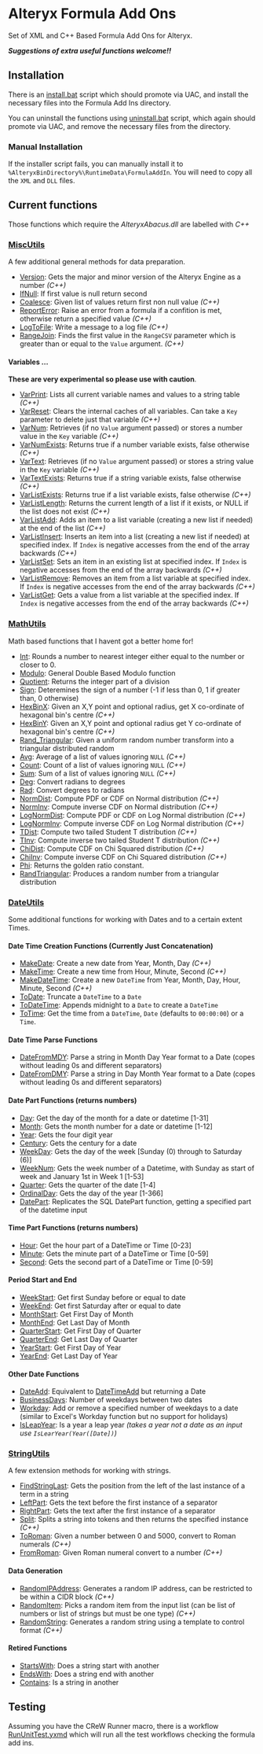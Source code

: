 # Alteryx Formula Add Ons #

Set of XML and C++ Based Formula Add Ons for Alteryx.

***Suggestions of extra useful functions welcome!!***

## Installation ##

There is an [install.bat](https://github.com/jdunkerley/AlteryxFormulaAddOns/wiki/./install.bat) script which should promote via UAC, and install the necessary files into the Formula Add Ins directory.

You can uninstall the functions using [uninstall.bat](https://github.com/jdunkerley/AlteryxFormulaAddOns/wiki/./uninstall.bat) script, which again should promote via UAC, and remove the necessary files from the directory.

### Manual Installation ###

If the installer script fails, you can manually install it to `%AlteryxBinDirectory%\RuntimeData\FormulaAddIn`. You will need to copy all the `XML` and `DLL` files.

## Current functions ##

Those functions which require the *AlteryxAbacus.dll* are labelled with *C++*

### [MiscUtils](https://github.com/jdunkerley/AlteryxFormulaAddOns/wiki/Miscellaneous-Functions-(MiscUtils.xml)) ###

A few additional general methods for data preparation.

- [Version](https://github.com/jdunkerley/AlteryxFormulaAddOns/wiki/Miscellaneous-Functions-(MiscUtils.xml)#version): Gets the major and minor version of the Alteryx Engine as a number *(C++)*
- [IfNull](https://github.com/jdunkerley/AlteryxFormulaAddOns/wiki/Miscellaneous-Functions-(MiscUtils.xml)#ifnull): If first value is null return second
- [Coalesce](https://github.com/jdunkerley/AlteryxFormulaAddOns/wiki/Miscellaneous-Functions-(MiscUtils.xml)#coalesce): Given list of values return first non null value *(C++)*
- [ReportError](https://github.com/jdunkerley/AlteryxFormulaAddOns/wiki/Miscellaneous-Functions-(MiscUtils.xml)#reporterror): Raise an error from a formula if a confition is met, otherwise return a specified value *(C++)*
- [LogToFile](https://github.com/jdunkerley/AlteryxFormulaAddOns/wiki/Miscellaneous-Functions-(MiscUtils.xml)#logtofile): Write a message to a log file *(C++)*
- [RangeJoin](https://github.com/jdunkerley/AlteryxFormulaAddOns/wiki/Miscellaneous-Functions-(MiscUtils.xml)#rangejoin): Finds the first value in the `RangeCSV` parameter which is greater than or equal to the `Value` argument. *(C++)*

#### Variables ... ####

**These are very experimental so please use with caution**. 

- [VarPrint](https://github.com/jdunkerley/AlteryxFormulaAddOns/wiki/Miscellaneous-Functions-(MiscUtils.xml)#varprint): Lists all current variable names and values to a string table *(C++)*
- [VarReset](https://github.com/jdunkerley/AlteryxFormulaAddOns/wiki/Miscellaneous-Functions-(MiscUtils.xml)#varreset): Clears the internal caches of all variables. Can take a `Key` parameter to delete just that variable *(C++)*
- [VarNum](https://github.com/jdunkerley/AlteryxFormulaAddOns/wiki/Miscellaneous-Functions-(MiscUtils.xml)#varnum): Retrieves (if no `Value` argument passed) or stores a number value in the `Key` variable *(C++)*
- [VarNumExists](https://github.com/jdunkerley/AlteryxFormulaAddOns/wiki/Miscellaneous-Functions-(MiscUtils.xml)#varnumexists): Returns true if a number variable exists, false otherwise *(C++)*
- [VarText](https://github.com/jdunkerley/AlteryxFormulaAddOns/wiki/Miscellaneous-Functions-(MiscUtils.xml)#vartext): Retrieves (if no `Value` argument passed) or stores a string value in the `Key` variable *(C++)*
- [VarTextExists](https://github.com/jdunkerley/AlteryxFormulaAddOns/wiki/Miscellaneous-Functions-(MiscUtils.xml)#vartextexists): Returns true if a string variable exists, false otherwise *(C++)*
- [VarListExists](https://github.com/jdunkerley/AlteryxFormulaAddOns/wiki/Miscellaneous-Functions-(MiscUtils.xml)#varlistexists): Returns true if a list variable exists, false otherwise *(C++)*
- [VarListLength](https://github.com/jdunkerley/AlteryxFormulaAddOns/wiki/Miscellaneous-Functions-(MiscUtils.xml)#varlistlength): Returns the current length of a list if it exists, or NULL if the list does not exist *(C++)*
- [VarListAdd](https://github.com/jdunkerley/AlteryxFormulaAddOns/wiki/Miscellaneous-Functions-(MiscUtils.xml)#varlistadd): Adds an item to a list variable (creating a new list if needed) at the end of the list *(C++)*
- [VarListInsert](https://github.com/jdunkerley/AlteryxFormulaAddOns/wiki/Miscellaneous-Functions-(MiscUtils.xml)#varlistinsert): Inserts an item into a list (creating a new list if needed) at specified index. If `Index` is negative accesses from the end of the array backwards *(C++)*
- [VarListSet](https://github.com/jdunkerley/AlteryxFormulaAddOns/wiki/Miscellaneous-Functions-(MiscUtils.xml)#varlistset): Sets an item in an existing list at specified index. If `Index` is negative accesses from the end of the array backwards *(C++)*
- [VarListRemove](https://github.com/jdunkerley/AlteryxFormulaAddOns/wiki/Miscellaneous-Functions-(MiscUtils.xml)#varlistremove): Removes an item from a list variable at specified index. If `Index` is negative accesses from the end of the array backwards *(C++)*
- [VarListGet](https://github.com/jdunkerley/AlteryxFormulaAddOns/wiki/Miscellaneous-Functions-(MiscUtils.xml)#varlistget): Gets a value from a list variable at the specified index. If `Index` is negative accesses from the end of the array backwards *(C++)*

### [MathUtils](https://github.com/jdunkerley/AlteryxFormulaAddOns/wiki/Math-Functions-(MathUtils.xml)) ###

Math based functions that I havent got a better home for!

- [Int](https://github.com/jdunkerley/AlteryxFormulaAddOns/wiki/Math-Functions-(MathUtils.xml)#int): Rounds a number to nearest integer either equal to the number or closer to 0.
- [Modulo](https://github.com/jdunkerley/AlteryxFormulaAddOns/wiki/Math-Functions-(MathUtils.xml)#modulo): General Double Based Modulo function
- [Quotient](https://github.com/jdunkerley/AlteryxFormulaAddOns/wiki/Math-Functions-(MathUtils.xml)#quotient): Returns the integer part of a division
- [Sign](https://github.com/jdunkerley/AlteryxFormulaAddOns/wiki/Math-Functions-(MathUtils.xml)#sign): Deteremines the sign of a number (-1 if less than 0, 1 if greater than, 0 otherwise)
- [HexBinX](https://github.com/jdunkerley/AlteryxFormulaAddOns/wiki/Math-Functions-(MathUtils.xml)#hexbinx): Given an X,Y point and optional radius, get X co-ordinate of hexagonal bin's centre *(C++)*
- [HexBinY](https://github.com/jdunkerley/AlteryxFormulaAddOns/wiki/Math-Functions-(MathUtils.xml)#hexbiny): Given an X,Y point and optional radius get Y co-ordinate of hexagonal bin's centre *(C++)* 
- [Rand_Triangular](https://github.com/jdunkerley/AlteryxFormulaAddOns/wiki/Math-Functions-(MathUtils.xml)#rand_triangular): Given a uniform random number transform into a triangular distributed random
- [Avg](https://github.com/jdunkerley/AlteryxFormulaAddOns/wiki/Math-Functions-(MathUtils.xml)#avg): Average of a list of values ignoring `NULL` *(C++)*
- [Count](https://github.com/jdunkerley/AlteryxFormulaAddOns/wiki/Math-Functions-(MathUtils.xml)#count): Count of a list of values ignoring `NULL` *(C++)*
- [Sum](https://github.com/jdunkerley/AlteryxFormulaAddOns/wiki/Math-Functions-(MathUtils.xml)#sum): Sum of a list of values ignoring `NULL` *(C++)*
- [Deg](https://github.com/jdunkerley/AlteryxFormulaAddOns/wiki/Math-Functions-(MathUtils.xml)#deg): Convert radians to degrees
- [Rad](https://github.com/jdunkerley/AlteryxFormulaAddOns/wiki/Math-Functions-(MathUtils.xml)#rad): Convert degrees to radians
- [NormDist](https://github.com/jdunkerley/AlteryxFormulaAddOns/wiki/Math-Functions-(MathUtils.xml)#normdist): Compute PDF or CDF on Normal distribution *(C++)*
- [NormInv](https://github.com/jdunkerley/AlteryxFormulaAddOns/wiki/Math-Functions-(MathUtils.xml)#norminv): Compute inverse CDF on Normal distribution *(C++)*
- [LogNormDist](https://github.com/jdunkerley/AlteryxFormulaAddOns/wiki/Math-Functions-(MathUtils.xml)#lognormdist): Compute PDF or CDF on Log Normal distribution *(C++)*
- [LogNormInv](https://github.com/jdunkerley/AlteryxFormulaAddOns/wiki/Math-Functions-(MathUtils.xml)#lognorminv): Compute inverse CDF on Log Normal distribution *(C++)*
- [TDist](https://github.com/jdunkerley/AlteryxFormulaAddOns/wiki/Math-Functions-(MathUtils.xml)#tdist): Compute two tailed Student T distribution *(C++)*
- [TInv](https://github.com/jdunkerley/AlteryxFormulaAddOns/wiki/Math-Functions-(MathUtils.xml)#tinv): Compute inverse two tailed Student T distribution *(C++)*
- [ChiDist](https://github.com/jdunkerley/AlteryxFormulaAddOns/wiki/Math-Functions-(MathUtils.xml)#chidist): Compute CDF on Chi Squared distribution *(C++)*
- [ChiInv](https://github.com/jdunkerley/AlteryxFormulaAddOns/wiki/Math-Functions-(MathUtils.xml)#chiinv): Compute inverse CDF on Chi Squared distribution *(C++)*
- [Phi](https://github.com/jdunkerley/AlteryxFormulaAddOns/wiki/Math-Functions-(MathUtils.xml)#phi): Returns the golden ratio constant.
- [RandTriangular](https://github.com/jdunkerley/AlteryxFormulaAddOns/wiki/Math-Functions-(MathUtils.xml)#randtriangular): Produces a random number from a triangular distribution

### [DateUtils](https://github.com/jdunkerley/AlteryxFormulaAddOns/wiki/Date-and-Time-Functions-(DateUtils.xml)) ###

Some additional functions for working with Dates and to a certain extent Times.

#### Date Time Creation Functions (Currently Just Concatenation) ####

- [MakeDate](https://github.com/jdunkerley/AlteryxFormulaAddOns/wiki/Date-and-Time-Functions-(DateUtils.xml)#makedate): Create a new date from Year, Month, Day *(C++)*
- [MakeTime](https://github.com/jdunkerley/AlteryxFormulaAddOns/wiki/Date-and-Time-Functions-(DateUtils.xml)#maketime): Create a new time from Hour, Minute, Second *(C++)*
- [MakeDateTime](https://github.com/jdunkerley/AlteryxFormulaAddOns/wiki/Date-and-Time-Functions-(DateUtils.xml)#makedatetime): Create a new `DateTime` from Year, Month, Day, Hour, Minute, Second *(C++)*
- [ToDate](https://github.com/jdunkerley/AlteryxFormulaAddOns/wiki/Date-and-Time-Functions-(DateUtils.xml)#todate): Truncate a `DateTime` to a `Date`
- [ToDateTime](https://github.com/jdunkerley/AlteryxFormulaAddOns/wiki/Date-and-Time-Functions-(DateUtils.xml)#todatetime): Appends midnight to a `Date` to create a `DateTime`
- [ToTime](https://github.com/jdunkerley/AlteryxFormulaAddOns/wiki/Date-and-Time-Functions-(DateUtils.xml)#totime): Get the time from a `DateTime`, `Date` (defaults to `00:00:00`) or a `Time`.

#### Date Time Parse Functions ####

- [DateFromMDY](https://github.com/jdunkerley/AlteryxFormulaAddOns/wiki/Date-and-Time-Functions-(DateUtils.xml)#datefrommdy): Parse a string in Month Day Year format to a Date (copes without leading 0s and different separators)
- [DateFromDMY](https://github.com/jdunkerley/AlteryxFormulaAddOns/wiki/Date-and-Time-Functions-(DateUtils.xml)#datefromdmy): Parse a string in Day Month Year format to a Date (copes without leading 0s and different separators)

#### Date Part Functions (returns numbers) ####

- [Day](https://github.com/jdunkerley/AlteryxFormulaAddOns/wiki/Date-and-Time-Functions-(DateUtils.xml)#day): Get the day of the month for a date or datetime [1-31]
- [Month](https://github.com/jdunkerley/AlteryxFormulaAddOns/wiki/Date-and-Time-Functions-(DateUtils.xml)#month): Gets the month number for a date or datetime [1-12]
- [Year](https://github.com/jdunkerley/AlteryxFormulaAddOns/wiki/Date-and-Time-Functions-(DateUtils.xml)#year): Gets the four digit year
- [Century](https://github.com/jdunkerley/AlteryxFormulaAddOns/wiki/Date-and-Time-Functions-(DateUtils.xml)#century): Gets the century for a date
- [WeekDay](https://github.com/jdunkerley/AlteryxFormulaAddOns/wiki/Date-and-Time-Functions-(DateUtils.xml)#weekday): Gets the day of the week [Sunday (0) through to Saturday (6)]
- [WeekNum](https://github.com/jdunkerley/AlteryxFormulaAddOns/wiki/Date-and-Time-Functions-(DateUtils.xml)#weeknum): Gets the week number of a Datetime, with Sunday as start of week and January 1st in Week 1 [1-53]
- [Quarter](https://github.com/jdunkerley/AlteryxFormulaAddOns/wiki/Date-and-Time-Functions-(DateUtils.xml)#quarter): Gets the quarter of the date [1-4]
- [OrdinalDay](https://github.com/jdunkerley/AlteryxFormulaAddOns/wiki/Date-and-Time-Functions-(DateUtils.xml)#ordinalday): Gets the day of the year [1-366]
- [DatePart](https://github.com/jdunkerley/AlteryxFormulaAddOns/wiki/Date-and-Time-Functions-(DateUtils.xml)#datepart): Replicates the SQL DatePart function, getting a specified part of the datetime input

#### Time Part Functions (returns numbers) ####

- [Hour](https://github.com/jdunkerley/AlteryxFormulaAddOns/wiki/Date-and-Time-Functions-(DateUtils.xml)#hour): Get the hour part of a DateTime or Time [0-23]
- [Minute](https://github.com/jdunkerley/AlteryxFormulaAddOns/wiki/Date-and-Time-Functions-(DateUtils.xml)#minute): Gets the minute part of a DateTime or Time [0-59]
- [Second](https://github.com/jdunkerley/AlteryxFormulaAddOns/wiki/Date-and-Time-Functions-(DateUtils.xml)#second): Gets the second part of a DateTime or Time [0-59]

#### Period Start and End ####

- [WeekStart](https://github.com/jdunkerley/AlteryxFormulaAddOns/wiki/Date-and-Time-Functions-(DateUtils.xml)#weekstart): Get first Sunday before or equal to date
- [WeekEnd](https://github.com/jdunkerley/AlteryxFormulaAddOns/wiki/Date-and-Time-Functions-(DateUtils.xml)#weekend): Get first Saturday after or equal to date
- [MonthStart](https://github.com/jdunkerley/AlteryxFormulaAddOns/wiki/Date-and-Time-Functions-(DateUtils.xml)#monthstart): Get First Day of Month
- [MonthEnd](https://github.com/jdunkerley/AlteryxFormulaAddOns/wiki/Date-and-Time-Functions-(DateUtils.xml)#monthend): Get Last Day of Month
- [QuarterStart](https://github.com/jdunkerley/AlteryxFormulaAddOns/wiki/Date-and-Time-Functions-(DateUtils.xml)#quarterstart): Get First Day of Quarter
- [QuarterEnd](https://github.com/jdunkerley/AlteryxFormulaAddOns/wiki/Date-and-Time-Functions-(DateUtils.xml)#quarterend): Get Last Day of Quarter
- [YearStart](https://github.com/jdunkerley/AlteryxFormulaAddOns/wiki/Date-and-Time-Functions-(DateUtils.xml)#yearstart): Get First Day of Year
- [YearEnd](https://github.com/jdunkerley/AlteryxFormulaAddOns/wiki/Date-and-Time-Functions-(DateUtils.xml)#yearend): Get Last Day of Year

#### Other Date Functions ####

- [DateAdd](https://github.com/jdunkerley/AlteryxFormulaAddOns/wiki/Date-and-Time-Functions-(DateUtils.xml)#dateadd): Equivalent to [DateTimeAdd](https://github.com/jdunkerley/AlteryxFormulaAddOns/wiki/https://help.alteryx.com/current/Reference/Functions.htm?Highlight=datetimeadd) but returning a Date
- [BusinessDays](https://github.com/jdunkerley/AlteryxFormulaAddOns/wiki/Date-and-Time-Functions-(DateUtils.xml)#businessdays): Number of weekdays between two dates
- [Workday](https://github.com/jdunkerley/AlteryxFormulaAddOns/wiki/Date-and-Time-Functions-(DateUtils.xml)#workday): Add or remove a specified number of weekdays to a date (similar to Excel's Workday function but no support for holidays)
- [IsLeapYear](https://github.com/jdunkerley/AlteryxFormulaAddOns/wiki/Date-and-Time-Functions-(DateUtils.xml)#isleapyear): Is a year a leap year *(takes a year not a date as an input use `IsLearYear(Year([Date])`)*

### [StringUtils](https://github.com/jdunkerley/AlteryxFormulaAddOns/wiki/String-Functions-(StringUtils.xml)) ###

A few extension methods for working with strings.

- [FindStringLast](https://github.com/jdunkerley/AlteryxFormulaAddOns/wiki/String-Functions-(StringUtils.xml)#findstringlast): Gets the position from the left of the last instance of a term in a string
- [LeftPart](https://github.com/jdunkerley/AlteryxFormulaAddOns/wiki/String-Functions-(StringUtils.xml)#leftpart): Gets the text before the first instance of a separator
- [RightPart](https://github.com/jdunkerley/AlteryxFormulaAddOns/wiki/String-Functions-(StringUtils.xml)#rightpart): Gets the text after the first instance of a separator
- [Split](https://github.com/jdunkerley/AlteryxFormulaAddOns/wiki/String-Functions-(StringUtils.xml)#split): Splits a string into tokens and then returns the specified instance *(C++)*
- [ToRoman](https://github.com/jdunkerley/AlteryxFormulaAddOns/wiki/String-Functions-(StringUtils.xml)#toroman): Given a number between 0 and 5000, convert to Roman numerals *(C++)*
- [FromRoman](https://github.com/jdunkerley/AlteryxFormulaAddOns/wiki/String-Functions-(StringUtils.xml)#fromroman): Given Roman numeral convert to a number *(C++)*

#### Data Generation ####

- [RandomIPAddress](https://github.com/jdunkerley/AlteryxFormulaAddOns/wiki/String-Functions-(StringUtils.xml)#randomipaddress): Generates a random IP address, can be restricted to be within a CIDR block *(C++)*
- [RandomItem](https://github.com/jdunkerley/AlteryxFormulaAddOns/wiki/String-Functions-(StringUtils.xml)#randomitem): Picks a random item from the input list (can be list of numbers or list of strings but must be one type) *(C++)*
- [RandomString](https://github.com/jdunkerley/AlteryxFormulaAddOns/wiki/String-Functions-(StringUtils.xml)#randomstring): Generates a random string using a template to control format *(C++)*

#### Retired Functions ####

- [StartsWith](https://github.com/jdunkerley/AlteryxFormulaAddOns/wiki/String-Functions-(StringUtils.xml)#startswith): Does a string start with another
- [EndsWith](https://github.com/jdunkerley/AlteryxFormulaAddOns/wiki/String-Functions-(StringUtils.xml)#endswith): Does a string end with another
- [Contains](https://github.com/jdunkerley/AlteryxFormulaAddOns/wiki/String-Functions-(StringUtils.xml)#contains): Is a string in another

## Testing ##

Assuming you have the CReW Runner macro, there is a workflow [RunUnitTest.yxmd](https://github.com/jdunkerley/AlteryxFormulaAddOns/wiki/./RunUnitTest.yxmd) which will run all the test workflows checking the formula add ins.

